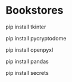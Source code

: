 # Bookstores

pip install tkinter

pip install pycryptodome

pip install openpyxl

pip install pandas

pip install secrets
